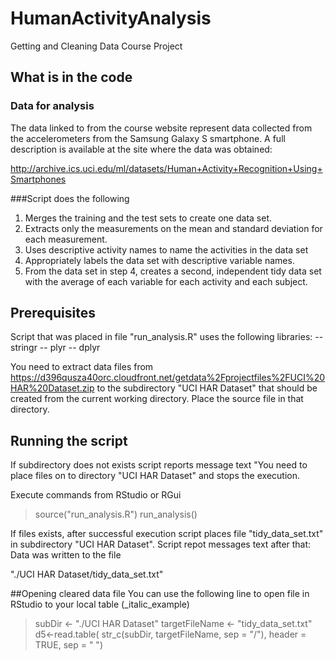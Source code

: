 # HumanActivityAnalysis
Getting and Cleaning Data Course Project

## What is in the code
### Data for analysis
The data linked to from the course website represent data collected from the accelerometers from the Samsung Galaxy S smartphone. A full description is available at the site where the data was obtained: 

http://archive.ics.uci.edu/ml/datasets/Human+Activity+Recognition+Using+Smartphones

###Script does the following 
1. Merges the training and the test sets to create one data set.
2. Extracts only the measurements on the mean and standard deviation for each measurement. 
3. Uses descriptive activity names to name the activities in the data set
4. Appropriately labels the data set with descriptive variable names. 
5. From the data set in step 4, creates a second, independent tidy data set with the average of each variable for each activity and each subject.

## Prerequisites
Script that was placed in file "run_analysis.R" uses the following libraries:
    -- stringr
    -- plyr
    -- dplyr

You need to extract data files from https://d396qusza40orc.cloudfront.net/getdata%2Fprojectfiles%2FUCI%20HAR%20Dataset.zip
to the subdirectory "UCI HAR Dataset" that should be created from the current working directory.
Place the source file in that directory.

## Running the script
If subdirectory does not exists script reports message text "You need to place files on to directory "UCI HAR Dataset" and stops the execution.

Execute commands from RStudio or RGui
> source("run_analysis.R")
> run_analysis()

If files exists, after successful  execution script places file "tidy_data_set.txt" in subdirectory 
"UCI HAR Dataset".
Script repot messages text after that: 
Data was written to the file

"./UCI HAR Dataset/tidy_data_set.txt"

##Opening cleared data file
You can use the following line to open file in RStudio to your local table (_italic_example)

>subDir <- "./UCI HAR Dataset"
>targetFileName <- "tidy_data_set.txt"
>d5<-read.table( str_c(subDir, targetFileName, sep = "/"), header = TRUE, sep = " ")


